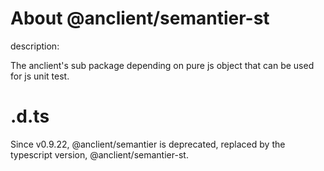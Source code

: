 # About @anclient/semantier-st

 description:

 The anclient's sub package depending on pure js object that can be used for js unit test.

# .d.ts

Since v0.9.22, @anclient/semantier is deprecated, replaced by the typescript
version, @anclient/semantier-st.
